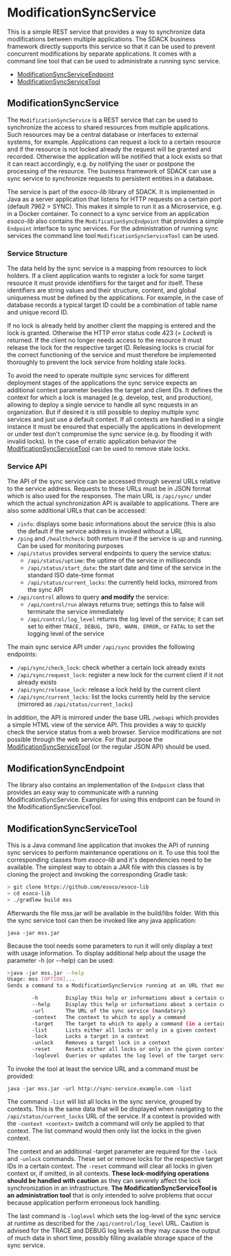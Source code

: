 # ModificationSyncService

This is a simple REST service that provides a way to synchronize data modifications between multiple applications. The SDACK business framework directly supports this service so that it can be used to prevent concurrent modifications by separate applications. It comes with a command line tool that can be used to administrate a running sync service.

* [ModificationSyncServiceEndpoint](modificationsyncservice.md#modificationsyncendpoint)
* [ModificationSyncServiceTool](modificationsyncservice.md#modificationsyncservicetool)

## ModificationSyncService

The `ModificationSyncService` is a REST service that can be used to synchronize the access to shared resources from multiple applications. Such resources may be a central database or interfaces to external systems, for example. Applications can request a lock to a certain resource and if the resource is not locked already the request will be granted and recorded. Otherwise the application will be notified that a lock exists so that it can react accordingly, e.g. by notifying the user or postpone the processing of the resource. The business framework of SDACK can use a sync service to synchronize requests to persistent entities in a database.

The service is part of the _esoco-lib_ library of SDACK. It is implemented in Java as a server application that listens for HTTP requests on a certain port \(default 7962 = SYNC\). This makes it simple to run it as a Microservice, e.g. in a Docker container. To connect to a sync service from an application _esoco-lib_ also contains the `ModificationSyncEndpoint` that provides a simple `Endpoint` interface to sync services. For the administration of running sync services the command line tool `ModificationSyncServiceTool` can be used.

### Service Structure

The data held by the sync service is a mapping from resources to lock holders. If a client application wants to register a lock for some target resource it must provide identifiers for the target and for itself. These identifiers are string values and their structure, content, and global uniqueness must be defined by the applications. For example, in the case of database records a typical target ID could be a combination of table name and unique record ID.

If no lock is already held by another client the mapping is entered and the lock is granted. Otherwise the HTTP error status code 423 \(= _Locked_\) is returned. If the client no longer needs access to the resource it must release the lock for the respective target ID. Releasing locks is crucial for the correct functioning of the service and must therefore be implemented thoroughly to prevent the lock service from holding stale locks.

To avoid the need to operate multiple sync services for different deployment stages of the applications the sync service expects an additional context parameter besides the target and client IDs. It defines the context for which a lock is managed \(e.g. develop, test, and production\), allowing to deploy a single service to handle all sync requests in an organization. But if desired it is still possible to deploy multiple sync services and just use a default context. If all contexts are handled in a single instance it must be ensured that especially the applications in development or under test don't compromise the sync service \(e.g. by flooding it with invalid locks\). In the case of erratic application behavior the [ModificationSyncServiceTool](modificationsyncservice.md#modificationsyncservicetool) can be used to remove stale locks.

### Service API

The API of the sync service can be accessed through several URLs relative to the service address. Requests to these URLs must be in JSON format which is also used for the responses. The main URL is `/api/sync/` under which the actual synchronization API is available to applications. There are also some additional URLs that can be accessed:

* `/info`: displays some basic informations about the service \(this is also the default if the service address is invoked without a URL
* `/ping` and `/healthcheck`: both return true if the service is up and running. Can be used for monitoring purposes
* `/api/status` provides serveral endpoints to query the service status:
  * `/api/status/uptime`: the uptime of the service in milliseconds
  * `/api/status/start_date`: the start date and time of the service in the standard ISO date-time format
  * `/api/status/current_locks`: the currently held locks, mirrored from the sync API
* `/api/control` allows to query **and modify** the service:
  * `/api/control/run` always returns true; settings this to false will terminate the service immediately
  * `/api/control/log_level` returns the log level of the service; it can set set to either `TRACE, DEBUG, INFO, WARN, ERROR,` or `FATAL` to set the logging level of the service

The main sync service API under `/api/sync` provides the following endpoints:

* `/api/sync/check_lock`: check whether a certain lock already exists
* `/api/sync/request_lock`: register a new lock for the current client if it not already exists
* `/api/sync/release_lock`: release a lock held by the current client
* `/api/sync/current_locks`: list the locks currently held by the service \(mirrored as `/api/status/current_locks`\)

In addition, the API is mirrored under the base URL `/webapi` which provides a simple HTML view of the service API. This provides a way to quickly check the service status from a web browser. Service modifications are not possible through the web service. For that purpose the [ModificationSyncServiceTool](modificationsyncservice.md#modificationsyncservicetool) \(or the regular JSON API\) should be used.

## ModificationSyncEndpoint

The library also contains an implementation of the `Endpoint` class that provides an easy way to communicate with a running ModificationSyncService. Examples for using this endpoint can be found in the ModificationSyncServiceTool.

## ModificationSyncServiceTool

This is a Java command line application that invokes the API of running sync services to perform maintenance operations on it. To use this tool the corresponding classes from _esoco-lib_ and it's dependencies need to be available. The simplest way to obtain a JAR file with this classes is by cloning the project and invoking the corresponding Gradle task:

```bash
> git clone https://github.com/esoco/esoco-lib
> cd esoco-lib
> ./gradlew build mss
```

Afterwards the file mss.jar will be available in the build/libs folder. With this the sync service tool can then be invoked like any java application:

`java -jar mss.jar`

Because the tool needs some parameters to run it will only display a text with usage information. To display additional help about the usage the parameter -h \(or --help\) can be used:

```bash
>java -jar mss.jar --help
Usage: mss [OPTION]...
Sends a command to a ModificationSyncService running at an URL that must be set with -url

        -h         Display this help or informations about a certain command
        --help     Display this help or informations about a certain command
        -url       The URL of the sync service (mandatory)
        -context   The context to which to apply a command
        -target    The target to which to apply a command (in a certain context)
        -list      Lists either all locks or only in a given context
        -lock      Locks a target in a context
        -unlock    Removes a target lock in a context
        -reset     Resets either all locks or only in the given context
        -loglevel  Queries or updates the log level of the target service
```

To invoke the tool at least the service URL and a command must be provided:

`java -jar mss.jar -url http://sync-service.example.com -list`

The command `-list` will list all locks in the sync service, grouped by contexts. This is the same data that will be displayed when navigating to the `/api/status/current_locks` URL of the service. If a context is provided with the `-context <context>` switch a command will only be applied to that context. The list command would then only list the locks in the given context.

The context and an additional -target parameter are required for the `-lock` and `-unlock` commands. These set or remove locks for the respective target IDs in a certain context. The `-reset` command will clear all locks in given context or, if omitted, in all contexts. **These lock-modifying operations should be handled with caution** as they can severely affect the lock synchronization in an infrastructure. **The ModificationSyncServiceTool is an administration tool** that is only intended to solve problems that occur because application perform erroneous lock handling.

The last command is `-loglevel` which sets the log-level of the sync service at runtime as described for the `/api/control/log_level` URL. Caution is advised for the TRACE and DEBUG log levels as they may cause the output of much data in short time, possibly filling available storage space of the sync service.

